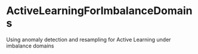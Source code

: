 # ActiveLearningForImbalanceDomains
Using anomaly detection and resampling for Active Learning under imbalance domains



